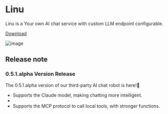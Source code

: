 # Linu
Linu is a Your own AI chat service with custom LLM endpoint configurable.

[Download](https://github.com/E13Lau/Linu/releases)

![image](https://github.com/E13Lau/LinuChat/blob/main/Pasted%20image%2020240813112626.png)


## Release note

### 0.5.1.alpha Version Release

The 0.5.1.alpha version of our third-party AI chat robot is here!🎉

- Supports the Claude model, making chatting more intelligent.
- 
- Supports the MCP protocol to call local tools, with stronger functions.
